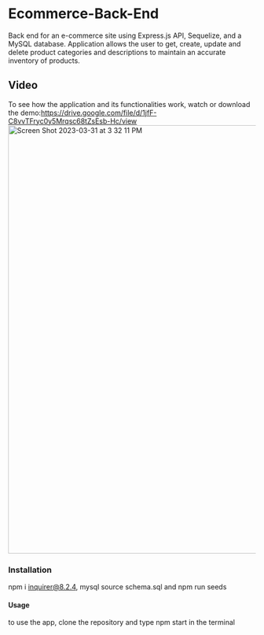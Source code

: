 # Ecommerce-Back-End
Back end for an e-commerce site using Express.js API, Sequelize, and a MySQL database. Application allows the user to get, create, update and delete product categories and descriptions to maintain an accurate inventory of products.

## Video
To see how the application and its functionalities work, watch or download the demo:https://drive.google.com/file/d/1jfF-C8vvTFryc0y5Mrqsc68tZsEsb-Hc/view
<img width="871" alt="Screen Shot 2023-03-31 at 3 32 11 PM" src="https://user-images.githubusercontent.com/109751916/229236704-28c672d6-0a94-4778-8d3c-3c999837edf2.png">

### Installation
npm i inquirer@8.2.4, mysql source schema.sql and npm run seeds

#### Usage
to use the app, clone the repository and type npm start in the terminal

